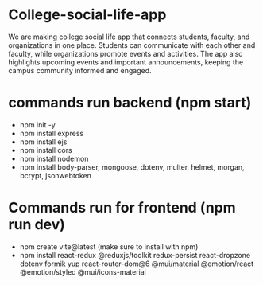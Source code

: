 # College-social-life-app
We are making college social life app that connects students, faculty, and organizations in one place. Students can communicate with each other and faculty, while organizations promote events and activities. The app also highlights upcoming events and important announcements, keeping the campus community informed and engaged.

# commands run backend (npm start)
- npm init -y
- npm install express
- npm install ejs
- npm install cors
- npm install nodemon
- npm install body-parser, mongoose, dotenv, multer, helmet, morgan, bcrypt, jsonwebtoken


# Commands run for frontend (npm run dev)
- npm create vite@latest (make sure to install with npm)
- npm install react-redux @reduxjs/toolkit redux-persist react-dropzone dotenv formik yup react-router-dom@6 @mui/material @emotion/react @emotion/styled @mui/icons-material




